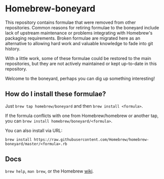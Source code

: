 Homebrew-boneyard
=================

This repository contains formulae that were removed from other repositories.
Common reasons for retiring formulae to the boneyard include lack of upstream
maintenance or problems integrating with Homebrew's packaging requirements.
Broken formulae are migrated here as an alternative to allowing hard work and
valuable knowledge to fade into git history.

With a little work, some of these formulae could be restored to the main
repositories, but they are not actively maintained or kept up-to-date in this
repository.

Welcome to the boneyard, perhaps you can dig up something interesting!

How do I install these formulae?
--------------------------------
Just `brew tap homebrew/boneyard` and then `brew install <formula>`.

If the formula conflicts with one from Homebrew/homebrew or another tap, you can `brew install homebrew/boneyard/<formula>`.

You can also install via URL:

```
brew install https://raw.githubusercontent.com/Homebrew/homebrew-boneyard/master/<formula>.rb
```

Docs
----
`brew help`, `man brew`, or the Homebrew [wiki][].

[wiki]:http://wiki.github.com/Homebrew/homebrew
